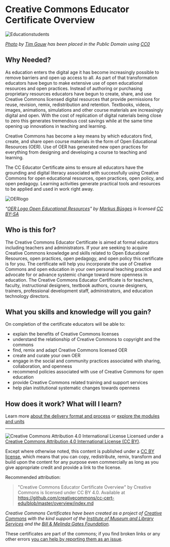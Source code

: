 # Creative Commons Educator Certificate Overview

![Educationstudents](https://github.com/creativecommons/cc-cert-edu/blob/master/images/educationstudents.jpg)

*[Photo](https://unsplash.com/@punttim?photo=NSFG5sJYZgQ) by [Tim Gouw](https://unsplash.com/@punttim) has been placed in the Public Domain using [CC0](https://creativecommons.org/publicdomain/zero/1.0/)*

## Why Needed?
As education enters the digital age it has become increasingly possible to remove barriers and open up access to all. As part of that transformation educators have begun to make extensive use of open educational resources and open practices. Instead of authoring or purchasing proprietary resources educators have begun to create, share, and use Creative Commons licensed digital resources that provide permissions for reuse, revision, remix, redistribution and retention. Textbooks, videos, images, animations, simulations and other course materials are increasingly digital and open. With the cost of replication of digital naterials being close to zero this generates tremendous cost savings while at the same time opening up innovations in teaching and learning.  

Creative Commons has become a key means by which educators find, create, and share open course materials in the form of Open Educational Resources (OER). Use of OER has generated new open practices for everything from designing and developing a course to teaching and learning. 

The CC Educator Certificate aims to ensure all educators have the grounding and digital literacy associated with successfully using Creative Commons for open educational resources, open practices, open policy, and open pedagogy. Learning activities generate practical tools and resources to be applied and used in work right away. 

![OERlogo](https://github.com/creativecommons/cc-cert-edu/blob/master/images/OERlogo.png)

*"[OER Logo Open Educational Resources](https://commons.wikimedia.org/wiki/File:OER_Logo_Open_Educational_Resources.png#/media/File:OER_Logo_Open_Educational_Resources.png)" by [Markus Büsges](https://commons.wikimedia.org/w/index.php?title=Markus_B%C3%BCsges_(leomaria_design)_f%C3%BCr_Wikimedia_Deutschland_e._V.&action=edit&redlink=1) is licensed [CC BY-SA](http://creativecommons.org/licenses/by-sa/4.0)*

## Who is this for?

The Creative Commons Educator Certificate is aimed at formal educators including teachers and administrators. If your are seeking to acquire Creative Commons knowledge and skills related to Open Educational Resources, open practices, open pedagogy, and open policy this certificate is for you. The certificate will help you incorporate the use of Creative Commons and open education in your own personal teaching practice and advocate for or advance systemic change toward more openness in education. The Creative Commons Educator Certificate is for teachers, faculty, instructional designers, textbook authors, course designers, trainers, professional development staff, administrators, and education technology directors.

## What you skills and knowledge will you gain?

On completion of the certificate educators will be able to:

* explain the benefits of Creative Commons licenses
* understand the relationship of Creative Commons to copyright and the commons
* find, remix and adapt Creative Commons licensed OER
* create and curate your own OER 
* engage in the social and community practices associated with sharing, collaboration, and openness
* recommend policies associated with use of Creative Commons for open education
* provide Creative Commons related training and support services
* help plan institutional systematic changes towards openness

## How does it work? What will I learn?

Learn more [about the delivery format and process](../details/index.md) or [explore the modules and units](../contents/index.md)

----

![Creative Commons Attribution 4.0 International License](https://github.com/creativecommons/cc-cert-core/blob/master/images/cc-by-88x31.png "CC BY")
Licensed under a [Creative Commons Attribution 4.0 International License (CC BY)](https://creativecommons.org/licenses/by/4.0/).

Except where otherwise noted, this content is published under a [CC BY license](https://creativecommons.org/licenses/by/4.0/), which means that you can copy, redistribute, remix, transform and build upon the content for any purpose even commercially as long as you give appropriate credit and provide a link to the license.



Recommended attribution: 

> "Creative Commons Educator Certificate Overview" by Creative Commons is licensed under CC BY 4.0. Available at    
> https://github.com/creativecommons/cc-cert-edu/blob/master/overview/index.md


*Creative Commons Certificates have been created as a project of [Creative Commons](http://creativecommons.org/) with the kind support of the [Institute of Museum and Library Services](https://www.imls.gov/) and the [Bill &amp; Melinda Gates Foundation](http://www.gatesfoundation.org/).*

These certificates are part of the commons; if you find broken links or any other errors  [you can help by reporting them as an issue](https://github.com/creativecommons/cc-cert-edu/issues).

